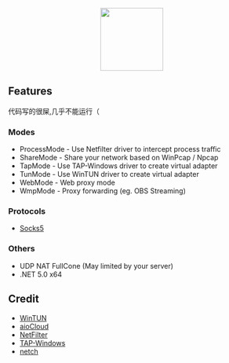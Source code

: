 <p align="center"><img src="https://img1.imgtp.com/2022/11/14/tAR9IVRe.png" width="128" /></p>





## Features
代码写的很屎,几乎不能运行（

### Modes
- ProcessMode - Use Netfilter driver to intercept process traffic
- ShareMode - Share your network based on WinPcap / Npcap
- TapMode - Use TAP-Windows driver to create virtual adapter
- TunMode - Use WinTUN driver to create virtual adapter
- WebMode - Web proxy mode
- WmpMode - Proxy forwarding (eg. OBS Streaming)

### Protocols
- [Socks5](https://www.wikiwand.com/en/SOCKS)

### Others
- UDP NAT FullCone (May limited by your server)
- .NET 5.0 x64

## Credit
- [WinTUN](https://www.wintun.net)
- [aioCloud](https://github.com/aiocloud)
- [NetFilter](https://netfiltersdk.com)
- [TAP-Windows](https://github.com/OpenVPN/tap-windows6)
- [netch](https://github.com/netchx/netch)
